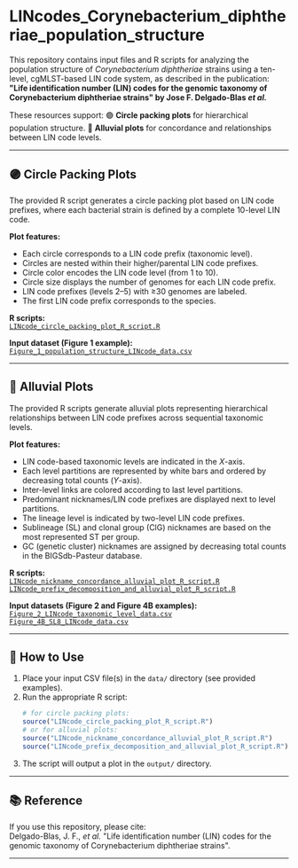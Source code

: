 # LINcodes_Corynebacterium_diphtheriae_population_structure

This repository contains input files and R scripts for analyzing the population structure of *Corynebacterium diphtheriae* strains using a ten-level, cgMLST-based LIN code system, as described in the publication:  
**"Life identification number (LIN) codes for the genomic taxonomy of Corynebacterium diphtheriae strains" by Jose F. Delgado-Blas *et al.***

These resources support:
🟣 **Circle packing plots** for hierarchical population structure.
🌊 **Alluvial plots** for concordance and relationships between LIN code levels.

---

## 🟣 Circle Packing Plots

The provided R script generates a circle packing plot based on LIN code prefixes, where each bacterial strain is defined by a complete 10-level LIN code.

**Plot features:**
- Each circle corresponds to a LIN code prefix (taxonomic level).
- Circles are nested within their higher/parental LIN code prefixes.
- Circle color encodes the LIN code level (from 1 to 10).
- Circle size displays the number of genomes for each LIN code prefix.
- LIN code prefixes (levels 2–5) with ≥30 genomes are labeled.
- The first LIN code prefix corresponds to the species.

**R scripts:**  
[`LINcode_circle_packing_plot_R_script.R`](LINcode_circle_packing_plot_R_script.R)

**Input dataset (Figure 1 example):**  
[`Figure_1_population_structure_LINcode_data.csv`](Figure_1_population_structure_LINcode_data.csv)
  
---

## 🌊 Alluvial Plots

The provided R scripts generate alluvial plots representing hierarchical relationships between LIN code prefixes across sequential taxonomic levels.

**Plot features:**
- LIN code-based taxonomic levels are indicated in the *X*-axis.
- Each level partitions are represented by white bars and ordered by decreasing total counts (*Y*-axis).
- Inter-level links are colored according to last level partitions.
- Predominant nicknames/LIN code prefixes are displayed next to level partitions.
- The lineage level is indicated by two-level LIN code prefixes.
- Sublineage (SL) and clonal group (ClG) nicknames are based on the most represented ST per group.
- GC (genetic cluster) nicknames are assigned by decreasing total counts in the BIGSdb-Pasteur database.

**R scripts:**  
[`LINcode_nickname_concordance_alluvial_plot_R_script.R`](LINcode_nickname_concordance_alluvial_plot_R_script.R)  
[`LINcode_prefix_decomposition_and_alluvial_plot_R_script.R`](LINcode_prefix_decomposition_and_alluvial_plot_R_script.R)

**Input datasets (Figure 2 and Figure 4B examples):**  
[`Figure_2_LINcode_taxonomic_level_data.csv`](Figure_2_LINcode_taxonomic_level_data.csv)  
[`Figure_4B_SL8_LINcode_data.csv`](Figure_4B_SL8_LINcode_data.csv)

---

## 🚀 How to Use

1. Place your input CSV file(s) in the `data/` directory (see provided examples).
2. Run the appropriate R script:  
    ```r
    # for circle packing plots:
    source("LINcode_circle_packing_plot_R_script.R")
    # or for alluvial plots:
    source("LINcode_nickname_concordance_alluvial_plot_R_script.R")
    source("LINcode_prefix_decomposition_and_alluvial_plot_R_script.R")
    ```
3. The script will output a plot in the `output/` directory.

---

## 📚 Reference

If you use this repository, please cite:  
Delgado-Blas, J. F., *et al.* "Life identification number (LIN) codes for the genomic taxonomy of Corynebacterium diphtheriae strains".

---
